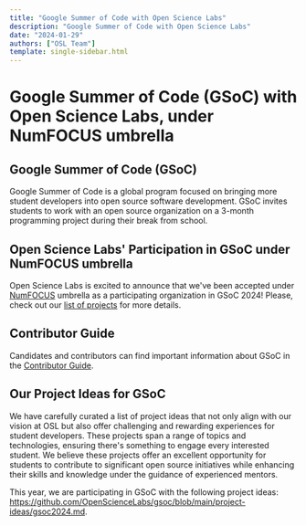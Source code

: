 ```yaml
---
title: "Google Summer of Code with Open Science Labs"
description: "Google Summer of Code with Open Science Labs"
date: "2024-01-29"
authors: ["OSL Team"]
template: single-sidebar.html
---
```


# Google Summer of Code (GSoC) with Open Science Labs, under NumFOCUS umbrella

## Google Summer of Code (GSoC)

Google Summer of Code is a global program focused on bringing more student
developers into open source software development. GSoC invites students to work
with an open source organization on a 3-month programming project during their
break from school.

## Open Science Labs' Participation in GSoC under NumFOCUS umbrella

Open Science Labs is excited to announce that we've been accepted under
[NumFOCUS](https://github.com/numfocus/gsoc) umbrella as a participating
organization in GSoC 2024! Please, check out our
[list of projects](https://github.com/OpenScienceLabs/gsoc/blob/main/project-ideas/gsoc2024.md)
for more details.

## Contributor Guide

Candidates and contributors can find important information about GSoC in the
[Contributor Guide](/programs/gsoc/guides/contributor).

## Our Project Ideas for GSoC

We have carefully curated a list of project ideas that not only align with our
vision at OSL but also offer challenging and rewarding experiences for student
developers. These projects span a range of topics and technologies, ensuring
there's something to engage every interested student. We believe these projects
offer an excellent opportunity for students to contribute to significant open
source initiatives while enhancing their skills and knowledge under the guidance
of experienced mentors.

This year, we are participating in GSoC with the following project ideas:
<https://github.com/OpenScienceLabs/gsoc/blob/main/project-ideas/gsoc2024.md>.

<!--
## Our Project Ideas for GSoC

We have carefully curated a list of project ideas that not only align with our
vision at OSL but also offer challenging and rewarding experiences for student
developers. These projects span a range of topics and technologies, ensuring
there's something to engage every interested student. Below is an initial list
of project ideas we plan to submit for GSoC. We believe these projects offer an
excellent opportunity for students to contribute to significant open source
initiatives while enhancing their skills and knowledge under the guidance of
experienced mentors.

### ArtBox

- **Description**: ArtBox is a tool set for handling multimedia files with a
  bunch of useful functions.
- **Project WEB Page**: <https://osl-incubator.github.io/artbox/>
- **Project Ideas**:
  [link](<https://github.com/osl-incubator/artbox/wiki/Google-Summer-of-Code-(GSoc)-%E2%80%90-2024>)

### ArxLang/ASTx

- **Description**: ASTx is an agnostic expression structure for AST. It is
  agnostic because it is not specific to any language, neither to the ArxLang
  project, although its main focus is to provide all needed feature for ArxLang.
- **Project WEB Page**: <https://astx.arxlang.org/>
- **Project Ideas**:
  [link](<https://github.com/arxlang/astx/wiki/Google-Summer-of-Code-(GSoc)-%E2%80%90-2024>)

### Envers

- **Description**: Envers is a command-line tool (CLI) designed to manage and
  version environment variables for different deployment stages such as staging,
  development, and production. It provides a secure and organized way to handle
  environment-specific configurations.
- **Project WEB Page**: <https://osl-incubator.github.io/envers/>
- **Project Ideas**:
  [link](<https://github.com/osl-incubator/envers/wiki/Google-Summer-of-Code-(GSoc)-%E2%80%90-2024>)

### fqlearn

- **Description**: This Project aims to facilitate the teaching of unit
  operations and thermodynamics.
- **Project WEB Page**: <https://osl-pocs.github.io/fqlearn/>
- **Project Ideas**:
  [link](<https://github.com/osl-pocs/fqlearn/wiki/Google-Summer-of-Code-(GSoc)-%E2%80%90-2024>)

### Makim

- **Description**: Makim (or makim) is based on make and focus on improve the
  way to define targets and dependencies. Instead of using the Makefile format,
  it uses yaml format.
- **Project WEB Page**: <https://osl-incubator.github.io/makim/>
- **Project Ideas**:
  [link](<https://github.com/osl-incubator/makim/wiki/Google-Summer-of-Code-(GSoc)-%E2%80%90-2024>)

### noWorkflow

- **Description**: The noWorkflow project aims at allowing scientists to benefit
  from provenance data analysis even when they don't use a workflow system. It
  transparently collects provenance from Python scripts and notebooks and
  provide tools to support the analysis and management of the provenance.
- **Project WEB Page**: <https://gems-uff.github.io/noworkflow/>
- **Project Ideas**:
  [link](https://gist.github.com/JoaoFelipe/ce4cb232deb2c71d4f39afc5cbeefe2b)

### OSL Web Page

- **Description**: OpenScienceLabs web page, is a project that serves as a way
  to present OSL to the world through a web page.
- **Project WEB Page**: <https://opensciencelabs.org/>
- **Project Ideas**:
  [link](<https://github.com/OpenScienceLabs/opensciencelabs.github.io/wiki/Google-Summer-of-Code-(GSoc)-%E2%80%90-2024>)

### PyDataStructs

- **Description**: PyDataStructs project aims to be a Python package for various
  data structures and algorithms (including their parallel implementations).
- **Project WEB Page**: <https://pydatastructs.readthedocs.io/en/latest/>
- **Project Ideas**:
  [link](https://github.com/codezonediitj/pydatastructs/wiki/Google-Summer-of-Code-Project-Ideas)

### SciCookie

- **Description**: SciCookie is a template developed by
  <https://opensciencelabs.org/> that creates projects from project templates.
- **Project WEB Page**: <https://osl-incubator.github.io/scicookie>
- **Project Ideas**:
  [link](<https://github.com/osl-incubator/scicookie/wiki/Google-Summer-of-Code-(GSoc)-%E2%80%90-2024>)

### Sugar

- **Description**: Sugar aims to organize your stack of containers, gathering
  some useful scripts and keeping this information centralized in a
  configuration file. So the command line would be very simple.
- **Project WEB Page**: <https://osl-incubator.github.io/sugar/>
- **Project Ideas**:
  [link](<https://github.com/osl-incubator/sugar/wiki/Google-Summer-of-Code-(GSoc)-%E2%80%90-2024>)
-->
